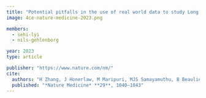 ```yaml
---
title: "Potential pitfalls in the use of real world data to study Long COVID"
image: 4ce-nature-medicine-2023.png

members:
  - sehi-lyi
  - nils-gehlenborg

year: 2023
type: article

publisher: "https://www.nature.com/nm/"
cite:
  authors: "H Zhang, J Honerlaw, M Maripuri, MJS Samayamuthu, B Beaulieu-Jones, H Baig, S L'Yi, Y-L Ho, M Morris, VAP Panickan, X Wang, G Weber, KP Liao, S Visweswaran, B Tan, W Yuan, N Gehlenborg, S Muralidhar, R Ramoni, The Consortium for Clinical Characterization of COVID-19 by EHR (4CE), I Kohane, Z Xia, K Cho, T Cai"
  published: "*Nature Medicine* **29**, 1040–1043"
---
```


